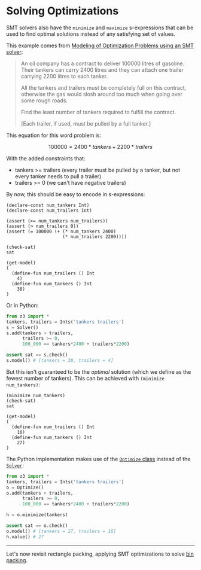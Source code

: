 # Solving Optimizations

SMT solvers also have the `minimize` and `maximize` s-expressions that can be used to find optimal solutions instead of any satisfying set of values.

This example comes from [Modeling of Optimization Problems using an SMT solver](https://www.youtube.com/watch?v=xF1Df21pr9A):

> An oil company has a contract to deliver 100000 litres of gasoline. Their tankers can carry 2400 litres and they can attach one trailer carrying 2200 litres to each tanker.
> 
> All the tankers and trailers must be completely full on this contract, otherwise the gas would slosh around too much when going over some rough roads.
>
> Find the least number of tankers required to fulfill the contract.
>
> [Each trailer, if used, must be pulled by a full tanker.]

This equation for this word problem is:

$$
100000 = 2400*tankers + 2200*trailers
$$

With the added constraints that:
* tankers >= trailers (every trailer must be pulled by a tanker, but not every tanker needs to pull a trailer)
* trailers >= 0 (we can't have negative trailers)

By now, this should be easy to encode in s-expressions:
```
(declare-const num_tankers Int)
(declare-const num_trailers Int)

(assert (>= num_tankers num_trailers))
(assert (> num_trailers 0))
(assert (= 100000 (+ (* num_tankers 2400)
                     (* num_trailers 2200))))

(check-sat)
sat

(get-model)
(
  (define-fun num_trailers () Int
    4)
  (define-fun num_tankers () Int
    38)
)
```

Or in Python:

```python
from z3 import *
tankers, trailers = Ints('tankers trailers')
s = Solver()
s.add(tankers > trailers,
      trailers >= 0,
      100_000 == tankers*2400 + trailers*2200)

assert sat == s.check() 
s.model() # [tankers = 38, trailers = 4]
```


But this isn't guaranteed to be the _optimal_ solution (which we define as the fewest number of tankers). This can be achieved with `(minimize num_tankers)`:

```
(minimize num_tankers)
(check-sat)
sat

(get-model)
(
  (define-fun num_trailers () Int
    16)
  (define-fun num_tankers () Int
    27)
)
```

The Python implementation makes use of the [`Optimize` class](https://z3prover.github.io/api/html/classz3py_1_1_optimize.html) instead of the [`Solver`]():

```python
from z3 import *
tankers, trailers = Ints('tankers trailers')
o = Optimize()
o.add(tankers > trailers,
      trailers >= 0,
      100_000 == tankers*2400 + trailers*2200)

h = o.minimize(tankers)

assert sat == o.check() 
o.model() # [tankers = 27, trailers = 16]
h.value() # 27
```

---

Let's now revisit rectangle packing, applying SMT optimizations to solve [bin packing](/12%20Example:%20Bin%20Packing.md).
